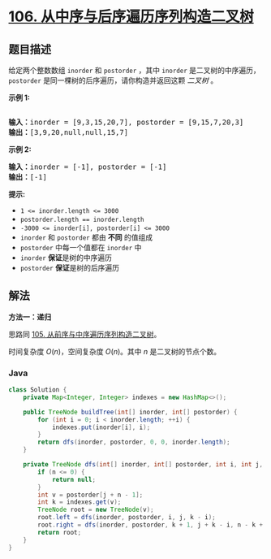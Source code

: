 # [106. 从中序与后序遍历序列构造二叉树](https://leetcode.cn/problems/construct-binary-tree-from-inorder-and-postorder-traversal)

## 题目描述

<p>给定两个整数数组 <code>inorder</code> 和 <code>postorder</code> ，其中 <code>inorder</code> 是二叉树的中序遍历， <code>postorder</code> 是同一棵树的后序遍历，请你构造并返回这颗&nbsp;<em>二叉树</em>&nbsp;。</p>

<p><strong>示例 1:</strong></p>
<img alt="" src="https://gcore.jsdelivr.net/gh/doocs/leetcode@main/solution/0100-0199/0106.Construct%20Binary%20Tree%20from%20Inorder%20and%20Postorder%20Traversal/images/tree.jpg" />
<pre>
<b>输入：</b>inorder = [9,3,15,20,7], postorder = [9,15,7,20,3]
<b>输出：</b>[3,9,20,null,null,15,7]
</pre>

<p><strong>示例 2:</strong></p>

<pre>
<b>输入：</b>inorder = [-1], postorder = [-1]
<b>输出：</b>[-1]
</pre>

<p><strong>提示:</strong></p>

<ul>
	<li><code>1 &lt;= inorder.length &lt;= 3000</code></li>
	<li><code>postorder.length == inorder.length</code></li>
	<li><code>-3000 &lt;= inorder[i], postorder[i] &lt;= 3000</code></li>
	<li><code>inorder</code>&nbsp;和&nbsp;<code>postorder</code>&nbsp;都由 <strong>不同</strong> 的值组成</li>
	<li><code>postorder</code>&nbsp;中每一个值都在&nbsp;<code>inorder</code>&nbsp;中</li>
	<li><code>inorder</code>&nbsp;<strong>保证</strong>是树的中序遍历</li>
	<li><code>postorder</code>&nbsp;<strong>保证</strong>是树的后序遍历</li>
</ul>

## 解法

**方法一：递归**

思路同 [105. 从前序与中序遍历序列构造二叉树](/solution/0100-0199/0105.Construct%20Binary%20Tree%20from%20Preorder%20and%20Inorder%20Traversal/README.md)。

时间复杂度 $O(n)$，空间复杂度 $O(n)$。其中 $n$ 是二叉树的节点个数。

### **Java**

```java
class Solution {
    private Map<Integer, Integer> indexes = new HashMap<>();

    public TreeNode buildTree(int[] inorder, int[] postorder) {
        for (int i = 0; i < inorder.length; ++i) {
            indexes.put(inorder[i], i);
        }
        return dfs(inorder, postorder, 0, 0, inorder.length);
    }

    private TreeNode dfs(int[] inorder, int[] postorder, int i, int j, int n) {
        if (n <= 0) {
            return null;
        }
        int v = postorder[j + n - 1];
        int k = indexes.get(v);
        TreeNode root = new TreeNode(v);
        root.left = dfs(inorder, postorder, i, j, k - i);
        root.right = dfs(inorder, postorder, k + 1, j + k - i, n - k + i - 1);
        return root;
    }
}
```
